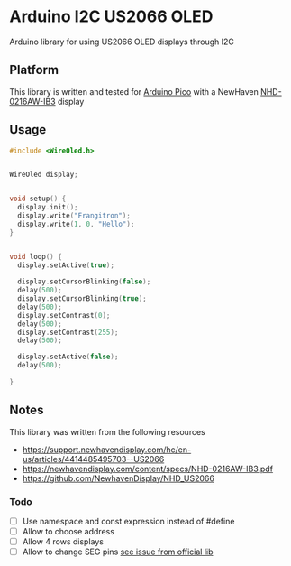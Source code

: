 # Arduino I2C US2066 OLED

Arduino library for using US2066 OLED displays through I2C

## Platform

This library is written and tested for [Arduino Pico](https://arduino-pico.readthedocs.io/en/latest/) 
with a NewHaven [NHD-0216AW-IB3](https://newhavendisplay.com/2x16-character-blue-modular-oled-arduino-ready-with-i2c-interface/) display

## Usage

```C++
#include <WireOled.h>


WireOled display;


void setup() {
  display.init();
  display.write("Frangitron");
  display.write(1, 0, "Hello");
}


void loop() {
  display.setActive(true);
  
  display.setCursorBlinking(false);
  delay(500);
  display.setCursorBlinking(true);
  delay(500);
  display.setContrast(0);
  delay(500);
  display.setContrast(255);
  delay(500);

  display.setActive(false);
  delay(500);
  
}
```

## Notes

This library was written from the following resources
- https://support.newhavendisplay.com/hc/en-us/articles/4414485495703--US2066
- https://newhavendisplay.com/content/specs/NHD-0216AW-IB3.pdf
- https://github.com/NewhavenDisplay/NHD_US2066

### Todo

- [ ] Use namespace and const expression instead of #define
- [ ] Allow to choose address
- [ ] Allow 4 rows displays
- [ ] Allow to change SEG pins [see issue from official lib](https://github.com/NewhavenDisplay/NHD_US2066/issues/1)
